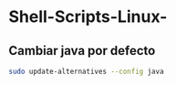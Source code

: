 # Shell-Scripts-Linux-

## Cambiar java por defecto

~~~bash
sudo update-alternatives --config java
~~~
